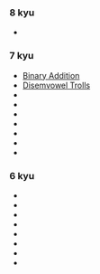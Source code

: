 ### 8 kyu
- []()

### 7 kyu
- [Binary Addition](https://www.codewars.com/kata/551f37452ff852b7bd000139)
- [Disemvowel Trolls](https://www.codewars.com/kata/52fba66badcd10859f00097e)
- []()
- []()
- []()
- []()
- []()
- []()
- []()

### 6 kyu
- []()
- []()
- []()
- []()
- []()
- []()
- []()
- []()